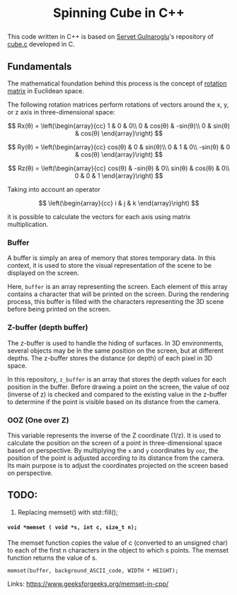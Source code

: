 # <p style="text-align: center;">Spinning Cube in C++</p>

This code written in C++ is based on [Servet Gulnaroglu](https://github.com/servetgulnaroglu)'s repository of [cube.c](https://github.com/servetgulnaroglu/cube.c) developed in C.

## Fundamentals

The mathematical foundation behind this process is the concept of [rotation matrix](https://en.wikipedia.org/wiki/Rotation_matrix) in Euclidean space.

The following rotation matrices perform rotations of vectors around the x, y, or z axis in three-dimensional space:

$$
Rx(θ) = \left(\begin{array}{cc}
1 & 0 & 0\\
0 & cos(θ) & -sin(θ)\\
0 & sin(θ) & cos(θ)
\end{array}\right)
$$

$$
Ry(θ) = \left(\begin{array}{cc}
cos(θ) & 0 & sin(θ)\\
0 & 1 & 0\\
-sin(θ) & 0 & cos(θ)
\end{array}\right)
$$

$$
Rz(θ) = \left(\begin{array}{cc}
cos(θ) & -sin(θ) & 0\\
sin(θ) & cos(θ) & 0\\
0 & 0 & 1
\end{array}\right)
$$

Taking into account an operator

$$
\left(\begin{array}{cc}
i & j & k
\end{array}\right)
$$

it is possible to calculate the vectors for each axis using matrix multiplication.

### Buffer

A buffer is simply an area of memory that stores temporary data. In this context, it is used to store the visual representation of the scene to be displayed on the screen.

Here, `buffer` is an array representing the screen. Each element of this array contains a character that will be printed on the screen. During the rendering process, this buffer is filled with the characters representing the 3D scene before being printed on the screen.

### Z-buffer (depth buffer)

The z-buffer is used to handle the hiding of surfaces. In 3D environments, several objects may be in the same position on the screen, but at different depths. The z-buffer stores the distance (or depth) of each pixel in 3D space.

In this repository, `z_buffer` is an array that stores the depth values for each position in the buffer. Before drawing a point on the screen, the value of ooz (inverse of z) is checked and compared to the existing value in the z-buffer to determine if the point is visible based on its distance from the camera.

### OOZ (One over Z)

This variable represents the inverse of the Z coordinate (1/z). It is used to calculate the position on the screen of a point in three-dimensional space based on perspective. By multiplying the `x` and `y` coordinates by `ooz`, the position of the point is adjusted according to its distance from the camera. Its main purpose is to adjust the coordinates projected on the screen based on perspective.

## TODO:

1. Replacing memset() with std::fill();

#### `void *memset ( void *s, int c, size_t n);`

The memset function copies the value of c (converted to an unsigned char) to each of the first n characters in the object to which s points. The memset function returns the value of s.

`memset(buffer, background_ASCII_code, WIDTH * HEIGHT);`

Links: https://www.geeksforgeeks.org/memset-in-cpp/
